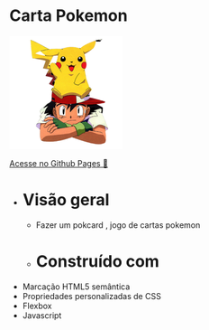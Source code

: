 # <h1>Carta Pokemon</h1> 

  <img src="src/imagens/pokemon.png">

<a href=" https://luvalentinaa.github.io/carta-pokemon/">Acesse no Github Pages 🔗</a>

   

- # Visão geral
  - Fazer um pokcard , jogo de cartas pokemon


  - # Construído com
- Marcação HTML5 semântica
- Propriedades personalizadas de CSS
- Flexbox
- Javascript


